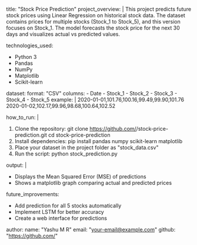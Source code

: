 title: "Stock Price Prediction"
project_overview: |
  This project predicts future stock prices using Linear Regression on historical stock data.
  The dataset contains prices for multiple stocks (Stock_1 to Stock_5), and this version focuses on Stock_1.
  The model forecasts the stock price for the next 30 days and visualizes actual vs predicted values.

technologies_used:
  - Python 3
  - Pandas
  - NumPy
  - Matplotlib
  - Scikit-learn

dataset:
  format: "CSV"
  columns:
    - Date
    - Stock_1
    - Stock_2
    - Stock_3
    - Stock_4
    - Stock_5
  example: |
    2020-01-01,101.76,100.16,99.49,99.90,101.76
    2020-01-02,102.17,99.96,98.68,100.64,102.52

how_to_run: |
  1. Clone the repository:
     git clone https://github.com/<your-username>/stock-price-prediction.git
     cd stock-price-prediction
  2. Install dependencies:
     pip install pandas numpy scikit-learn matplotlib
  3. Place your dataset in the project folder as "stock_data.csv"
  4. Run the script:
     python stock_prediction.py

output: |
  - Displays the Mean Squared Error (MSE) of predictions
  - Shows a matplotlib graph comparing actual and predicted prices

future_improvements:
  - Add prediction for all 5 stocks automatically
  - Implement LSTM for better accuracy
  - Create a web interface for predictions

author:
  name: "Yashu M R"
  email: "your-email@example.com"
  github: "https://github.com/<your-username>"
